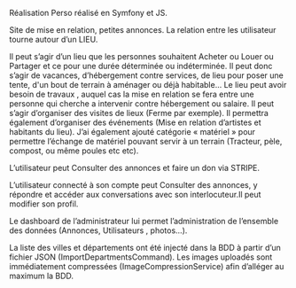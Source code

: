 Réalisation Perso réalisé en Symfony et JS. 

Site de mise en relation, petites annonces.
La relation entre les utilisateur tourne autour d’un LIEU. 

Il peut s’agir d’un lieu que les personnes souhaitent Acheter ou Louer ou Partager et ce pour une durée déterminée ou indéterminée.
Il peut donc s’agir de vacances, d’hébergement contre services, de lieu pour poser une tente, d'un bout de terrain à aménager ou déjà habitable...
Le lieu peut avoir besoin de travaux , auquel cas la mise en relation se fera entre une personne qui cherche a intervenir contre hébergement ou salaire.
Il peut s’agir d’organiser des visites de lieux (Ferme par exemple). 
Il permettra également d’organiser des événements (Mise en relation d’artistes et habitants du lieu).
J’ai également ajouté catégorie « matériel » pour permettre l’échange de matériel pouvant servir à un terrain (Tracteur, pèle, compost, ou même poules etc etc).


L’utilisateur peut Consulter des annonces et faire un don via STRIPE.

L’utilisateur connecté à son compte peut Consulter des annonces, y répondre et accéder aux conversations avec son interlocuteur.Il peut modifier son profil.

Le dashboard de l’administrateur lui permet l’administration de l’ensemble des données (Annonces, Utilisateurs , photos…).

La liste des villes et départements ont été injecté dans la BDD à partir d’un fichier JSON (ImportDepartmentsCommand).
Les images uploadés sont immédiatement compressées (ImageCompressionService) afin d’alléger au maximum la BDD.

